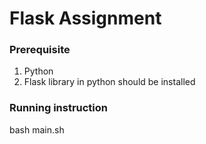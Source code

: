 # Flask Assignment


### Prerequisite

1. Python
2. Flask library in python should be installed

### Running instruction

bash main.sh

